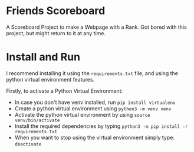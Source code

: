 # Friends Scoreboard
A Scoreboard Project to make a Webpage with a Rank.
Got bored with this project, but might return to it at any time.

# Install and Run
I recommend installing it using the `requirements.txt` file, and using the python virtual environment features. 

Firstly, to activate a Python Virtual Environment:
 - In case you don't have venv installed, run `pip install virtualenv`
 - Create a python virtual environment using `python3 -m venv venv`
 - Activate the python virtual environment by using `source venv/bin/activate`
 - Install the required dependencies by typing `python3 -m pip install -r requirements.txt`
 - When you want to stop using the virtual environment simply type: `deactivate`
